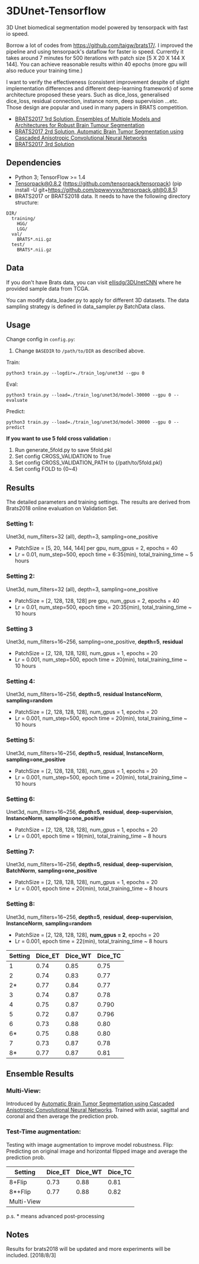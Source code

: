 # 3DUnet-Tensorflow
3D Unet biomedical segmentation model powered by tensorpack with fast io speed.

Borrow a lot of codes from https://github.com/taigw/brats17/. I improved the pipeline and using tensorpack's dataflow for faster io speed. Currently it takes around 7 minutes for 500 iterations with patch size [5 X 20 X 144 X 144]. You can achieve reasonable results within 40 epochs (more gpu will also reduce your training time.)

I want to verify the effectiveness (consistent improvement despite of slight implementation differences and different deep-learning framework) of some architecture proposed these years. Such as
dice_loss, generalised dice_loss, residual connection, instance norm, deep supervision ...etc. Those design are popular and used in many papers in BRATS competition.  

+ [BRATS2017 1rd Solution, Ensembles of Multiple Models and Architectures for Robust Brain Tumour Segmentation](https://arxiv.org/pdf/1711.01468.pdf)
+ [BRATS2017 2rd Solution, Automatic Brain Tumor Segmentation using Cascaded Anisotropic Convolutional Neural Networks](https://github.com/taigw/brats17/)
+ [BRATS2017 3rd Solution](https://github.com/ellisdg/3DUnetCNN)

## Dependencies
+ Python 3; TensorFlow >= 1.4
+ Tensorpack@0.8.2 (https://github.com/tensorpack/tensorpack)
(pip install -U git+https://github.com/ppwwyyxx/tensorpack.git@0.8.5)
+ BRATS2017 or BRATS2018 data. It needs to have the following directory structure:
```
DIR/
  training/
    HGG/
    LGG/
  val/
    BRATS*.nii.gz
  test/
    BRATS*.nii.gz
```
## Data
If you don't have Brats data, you can visit [ellisdg/3DUnetCNN](https://github.com/ellisdg/3DUnetCNN) where he provided sample data from TCGA.

You can modify data_loader.py to apply for different 3D datasets. The data sampling
strategy is defined in data_sampler.py BatchData class.

## Usage
Change config in `config.py`:
1. Change `BASEDIR` to `/path/to/DIR` as described above.

Train:
```
python3 train.py --logdir=./train_log/unet3d --gpu 0
```
Eval:
```
python3 train.py --load=./train_log/unet3d/model-30000 --gpu 0 --evaluate
```

Predict:
```
python3 train.py --load=./train_log/unet3d/model-30000 --gpu 0 --predict
```

**If you want to use 5 fold cross validation :**
1. Run generate_5fold.py to save 5fold.pkl
2. Set config CROSS_VALIDATION to True
3. Set config CROSS_VALIDATION_PATH to {/path/to/5fold.pkl}
4. Set config FOLD to {0~4}

## Results
The detailed parameters and training settings.
The results are derived from Brats2018 online evaluation on Validation Set.
### Setting 1:
Unet3d, num_filters=32 (all), depth=3, sampling=one_positive
+ PatchSize = [5, 20, 144, 144] per gpu, num_gpus = 2, epochs = 40
+ Lr = 0.01, num_step=500, epoch time = 6:35(min), total_training_time ~ 5 hours
### Setting 2:
Unet3d, num_filters=32 (all), depth=3, sampling=one_positive
+ PatchSize = [2, 128, 128, 128] pre gpu, num_gpus = 2, epochs = 40
+ Lr = 0.01, num_step=500, epoch time = 20:35(min), total_training_time ~ 10 hours
### Setting 3
Unet3d, num_filters=16~256, sampling=one_positive, **depth=5**, **residual**
+ PatchSize = [2, 128, 128, 128], num_gpus = 1, epochs = 20
+ Lr = 0.001, num_step=500, epoch time = 20(min), total_training_time ~ 10 hours
### Setting 4:
Unet3d, num_filters=16~256, **depth=5**, **residual** **InstanceNorm**, **sampling=random**
+ PatchSize = [2, 128, 128, 128], num_gpus = 1, epochs = 20
+ Lr = 0.001, num_step=500, epoch time = 20(min), total_training_time ~ 10 hours
### Setting 5:
Unet3d, num_filters=16~256, **depth=5**, **residual**, **InstanceNorm**, **sampling=one_positive**
+ PatchSize = [2, 128, 128, 128], num_gpus = 1, epochs = 20
+ Lr = 0.001, num_step=500, epoch time = 20(min), total_training_time ~ 10 hours
### Setting 6:
Unet3d, num_filters=16~256, **depth=5**, **residual**, **deep-supervision**,     **InstanceNorm**, **sampling=one_positive**
+ PatchSize = [2, 128, 128, 128], num_gpus = 1, epochs = 20
+ Lr = 0.001, epoch time = 19(min), total_training_time ~ 8 hours
### Setting 7:
Unet3d, num_filters=16~256, **depth=5**, **residual**, **deep-supervision**, **BatchNorm**, **sampling=one_positive**
+ PatchSize = [2, 128, 128, 128], num_gpus = 1, epochs = 20
+ Lr = 0.001, epoch time = 20(min), total_training_time ~ 8 hours
### Setting 8:
Unet3d, num_filters=16~256, **depth=5**, **residual**, **deep-supervision**, **InstanceNorm**, **sampling=random**
+ PatchSize = [2, 128, 128, 128], **num_gpus = 2**, epochs = 20
+ Lr = 0.001, epoch time = 22(min), total_training_time ~ 8 hours

| Setting | Dice_ET | Dice_WT | Dice_TC |
| --- | --- | --- | --- |
| 1 | 0.74 | 0.85 | 0.75 |
| 2 | 0.74 | 0.83 | 0.77 |
| 2* | 0.77 | 0.84 | 0.77 |
| 3 | 0.74 | 0.87 | 0.78 |
| 4 | 0.75 | 0.87 | 0.790 |
| 5 | 0.72 | 0.87 | 0.796 |
| 6 | 0.73 | 0.88 | 0.80 |
| 6* | 0.75 | 0.88 | 0.80 |
| 7 | 0.73 | 0.87 | 0.78 |
| 8* | 0.77 | 0.87 | 0.81 |

## Ensemble Results
### Multi-View:
Introduced by [Automatic Brain Tumor Segmentation using Cascaded Anisotropic Convolutional Neural Networks](https://github.com/taigw/brats17/). Trained with axial, sagittal and coronal and then average the prediction prob.

### Test-Time augmentation:
Testing with image augmentation to improve model robustness.
Flip: Predicting on original image and horizontal flipped image and average the prediction prob.

| Setting | Dice_ET | Dice_WT | Dice_TC |
| --- | --- | --- | --- |
| 8+Flip | 0.73 | 0.88 | 0.81 |
| 8*+Flip | 0.77 | 0.88 | 0.82 |
| Multi-View |  |  |  |

p.s. * means advanced post-processing
## Notes
Results for brats2018 will be updated and more experiments will be included. [2018/8/3]